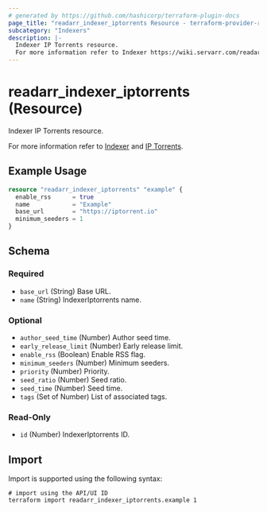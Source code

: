 ```yaml
---
# generated by https://github.com/hashicorp/terraform-plugin-docs
page_title: "readarr_indexer_iptorrents Resource - terraform-provider-readarr"
subcategory: "Indexers"
description: |-
  Indexer IP Torrents resource.
  For more information refer to Indexer https://wiki.servarr.com/readarr/settings#indexers and IP Torrents https://wiki.servarr.com/readarr/supported#iptorrents.
---
```


# readarr_indexer_iptorrents (Resource)

<!-- subcategory:Indexers -->Indexer IP Torrents resource.
For more information refer to [Indexer](https://wiki.servarr.com/readarr/settings#indexers) and [IP Torrents](https://wiki.servarr.com/readarr/supported#iptorrents).

## Example Usage

```terraform
resource "readarr_indexer_iptorrents" "example" {
  enable_rss      = true
  name            = "Example"
  base_url        = "https://iptorrent.io"
  minimum_seeders = 1
}
```

<!-- schema generated by tfplugindocs -->
## Schema

### Required

- `base_url` (String) Base URL.
- `name` (String) IndexerIptorrents name.

### Optional

- `author_seed_time` (Number) Author seed time.
- `early_release_limit` (Number) Early release limit.
- `enable_rss` (Boolean) Enable RSS flag.
- `minimum_seeders` (Number) Minimum seeders.
- `priority` (Number) Priority.
- `seed_ratio` (Number) Seed ratio.
- `seed_time` (Number) Seed time.
- `tags` (Set of Number) List of associated tags.

### Read-Only

- `id` (Number) IndexerIptorrents ID.

## Import

Import is supported using the following syntax:

```shell
# import using the API/UI ID
terraform import readarr_indexer_iptorrents.example 1
```
